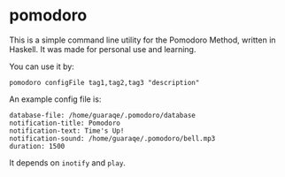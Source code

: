 # pomodoro

This is a simple command line utility for the Pomodoro Method, written in Haskell. It was made for personal use and learning.

You can use it by:

    pomodoro configFile tag1,tag2,tag3 "description"
    
An example config file is:

    database-file: /home/guaraqe/.pomodoro/database
    notification-title: Pomodoro
    notification-text: Time's Up!
    notification-sound: /home/guaraqe/.pomodoro/bell.mp3
    duration: 1500

It depends on `inotify` and `play`.
